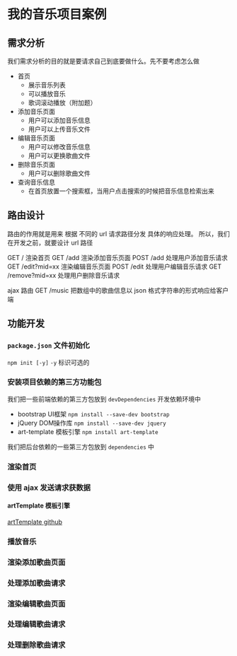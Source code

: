 # 我的音乐项目案例

## 需求分析

我们需求分析的目的就是要请求自己到底要做什么。先不要考虑怎么做

- 首页
  + 展示音乐列表
  + 可以播放音乐
  + 歌词滚动播放（附加题）
- 添加音乐页面
  + 用户可以添加音乐信息
  + 用户可以上传音乐文件
- 编辑音乐页面
  + 用户可以修改音乐信息
  + 用户可以更换歌曲文件
- 删除音乐页面
  + 用户可以删除歌曲文件
- 查询音乐信息
  + 在首页放置一个搜索框，当用户点击搜索的时候把音乐信息检索出来

## 路由设计

路由的作用就是用来 根据 不同的 url 请求路径分发 具体的响应处理。
所以，我们在开发之前，就要设计 url 路径

GET   /       渲染首页
GET   /add    渲染添加音乐页面
POST  /add    处理用户添加音乐请求
GET   /edit?mid=xx   渲染编辑音乐页面
POST  /edit    处理用户编辑音乐请求
GET   /remove?mid=xx 处理用户删除音乐请求

ajax 路由
GET /music  把数组中的歌曲信息以 json 格式字符串的形式响应给客户端

## 功能开发

### `package.json` 文件初始化

`npm init [-y]`  `-y` 标识可选的

### 安装项目依赖的第三方功能包

我们把一些前端依赖的第三方包放到  `devDependencies` 开发依赖环境中
- bootstrap UI框架  `npm install --save-dev bootstrap`
- jQuery DOM操作库 `npm install --save-dev jquery`
- art-template 模板引擎 `npm install art-template`

我们把后台依赖的一些第三方包放到 `dependencies` 中

### 渲染首页

### 使用 ajax 发送请求获数据

#### artTemplate 模板引擎

[artTemplate github](https://github.com/aui/artTemplate)

### 播放音乐

### 渲染添加歌曲页面

### 处理添加歌曲请求

### 渲染编辑歌曲页面

### 处理编辑歌曲请求

### 处理删除歌曲请求

